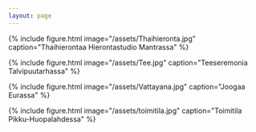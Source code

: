 ```yaml
---
layout: page
---
```


{% include figure.html image="/assets/Thaihieronta.jpg" caption="Thaihierontaa Hierontastudio Mantrassa" %}

{% include figure.html image="/assets/Tee.jpg" caption="Teeseremonia Talvipuutarhassa" %}

{% include figure.html image="/assets/Vattayana.jpg" caption="Joogaa Eurassa" %}

{% include figure.html image="/assets/toimitila.jpg" caption="Toimitila Pikku-Huopalahdessa" %}
